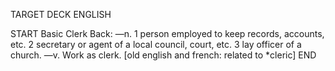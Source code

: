 TARGET DECK
ENGLISH

START
Basic
Clerk
Back: —n. 1 person employed to keep records, accounts, etc. 2 secretary or agent of a local council, court, etc. 3 lay officer of a church. —v. Work as clerk. [old english and french: related to *cleric]
END
